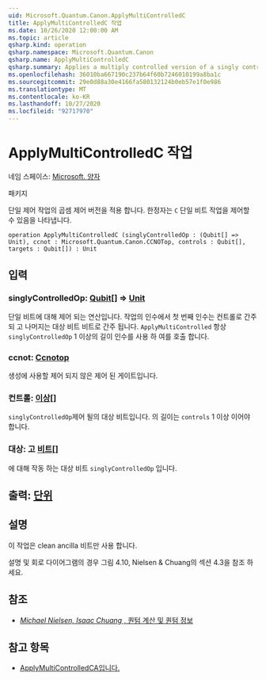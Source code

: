 ```yaml
---
uid: Microsoft.Quantum.Canon.ApplyMultiControlledC
title: ApplyMultiControlledC 작업
ms.date: 10/26/2020 12:00:00 AM
ms.topic: article
qsharp.kind: operation
qsharp.namespace: Microsoft.Quantum.Canon
qsharp.name: ApplyMultiControlledC
qsharp.summary: Applies a multiply controlled version of a singly controlled operation. The modifier `C` indicates that the single-qubit operation is controllable.
ms.openlocfilehash: 36010ba667190c237b64f60b7246010199a8ba1c
ms.sourcegitcommit: 29e0d88a30e4166fa580132124b0eb57e1f0e986
ms.translationtype: MT
ms.contentlocale: ko-KR
ms.lasthandoff: 10/27/2020
ms.locfileid: "92717970"
---
```

# <a name="applymulticontrolledc-operation"></a>ApplyMultiControlledC 작업

네임 스페이스: [Microsoft. 양자](xref:Microsoft.Quantum.Canon)

패키지 [](https://nuget.org/packages/)


단일 제어 작업의 곱셈 제어 버전을 적용 합니다.
한정자는 `C` 단일 비트 작업을 제어할 수 있음을 나타냅니다.

```qsharp
operation ApplyMultiControlledC (singlyControlledOp : (Qubit[] => Unit), ccnot : Microsoft.Quantum.Canon.CCNOTop, controls : Qubit[], targets : Qubit[]) : Unit
```


## <a name="input"></a>입력

### <a name="singlycontrolledop--qubit--unit"></a>singlyControlledOp: [Qubit](xref:microsoft.quantum.lang-ref.qubit)[] => [Unit](xref:microsoft.quantum.lang-ref.unit) 

단일 비트에 대해 제어 되는 연산입니다.
작업의 인수에서 첫 번째 인수는 컨트롤로 간주 되 고 나머지는 대상 비트 비트로 간주 됩니다.
`ApplyMultiControlled` 항상 `singlyControlledOp` 1 이상의 길이 인수를 사용 하 여를 호출 합니다.


### <a name="ccnot--ccnotop"></a>ccnot: [Ccnotop](xref:Microsoft.Quantum.Canon.CCNOTop)

생성에 사용할 제어 되지 않은 제어 된 게이트입니다.


### <a name="controls--qubit"></a>컨트롤: [이상](xref:microsoft.quantum.lang-ref.qubit)[]

`singlyControlledOp`제어 될의 대상 비트입니다.
의 길이는 `controls` 1 이상 이어야 합니다.


### <a name="targets--qubit"></a>대상: 고 [비트](xref:microsoft.quantum.lang-ref.qubit)[]

에 대해 작동 하는 대상 비트 `singlyControlledOp` 입니다.



## <a name="output--unit"></a>출력: [단위](xref:microsoft.quantum.lang-ref.unit)



## <a name="remarks"></a>설명

이 작업은 clean ancilla  비트만 사용 합니다.

설명 및 회로 다이어그램의 경우 그림 4.10, Nielsen & Chuang의 섹션 4.3을 참조 하세요.

## <a name="references"></a>참조

- [*Michael Nielsen, Isaac Chuang* , 퀀텀 계산 및 퀀텀 정보](http://doi.org/10.1017/CBO9780511976667)

## <a name="see-also"></a>참고 항목

- [ApplyMultiControlledCA입니다.](xref:Microsoft.Quantum.Canon.ApplyMultiControlledCA)